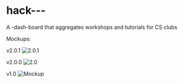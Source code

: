 # hack---

A -dash-board that aggregates workshops and tutorials for CS clubs

Mockups:

v2.0.1
![2.0.1](http://i.imgur.com/HSnyVFP.png)

v2.0.0
![2.0](https://camo.githubusercontent.com/1c84f421fc0148c35e2359498bf5b27f7af09f33/687474703a2f2f692e696d6775722e636f6d2f5675473073736f2e706e67)

v1.0
![Mockup](http://i.imgur.com/Ebsp86n.png)

